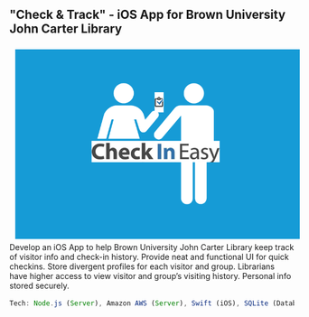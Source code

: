 ##  "Check & Track" - iOS App for Brown University John Carter Library

<a href=""><img src="img/logo.png" align="left" hspace="10" vspace="6"></a>

Develop an iOS App to help Brown University John Carter Library keep track of visitor info and check-in history. Provide neat and functional UI for quick checkins. Store divergent profiles for each visitor and group. Librarians have higher access to view visitor and group’s visiting history. Personal info stored securely.


```js
Tech: Node.js (Server), Amazon AWS (Server), Swift (iOS), SQLite (Database)
